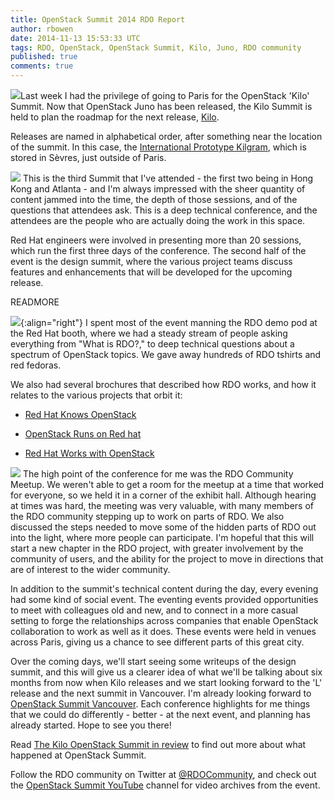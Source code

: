 ```yaml
---
title: OpenStack Summit 2014 RDO Report
author: rbowen
date: 2014-11-13 15:53:33 UTC
tags: RDO, OpenStack, OpenStack Summit, Kilo, Juno, RDO community
published: true
comments: true
---
```


![](blog/rhsummit_button.jpg)Last week I had the privilege of going to Paris for the OpenStack 'Kilo' Summit. Now that OpenStack Juno has been released, the Kilo Summit is held to plan the roadmap for the next release, [Kilo](https://wiki.openstack.org/wiki/Kilo_Release_Schedule).

Releases are named in alphabetical order, after something near the location of the summit. In this case, the [International Prototype Kilgram](http://en.wikipedia.org/wiki/Kilogram#International_prototype_kilogram), which is stored in Sèvres, just outside of Paris.

![](blog/rh_booth.jpg) This is the third Summit that I've attended - the first two being in Hong Kong and Atlanta - and I'm always impressed with the sheer quantity of content jammed into the time, the depth of those sessions, and of the questions that attendees ask. This is a deep technical conference, and the attendees are the people who are actually doing the work in this space.

Red Hat engineers were involved in presenting more than 20 sessions, which run the first three days of the conference. The second half of the event is the design summit, where the various project teams discuss features and enhancements that will be developed for the upcoming release.

READMORE

![](blog/rhsummit_hats.jpg){:align="right"} I spent most of the event manning  the RDO demo pod at the Red Hat booth, where we had a steady stream of people asking everything from "What is RDO?," to deep technical questions about a spectrum of OpenStack topics. We gave away hundreds of RDO tshirts and red fedoras.

We also had several brochures that described how RDO works, and how it relates to the various projects that orbit it: 

* [Red Hat Knows OpenStack](http://openstack.redhat.com/images/brochure/redhat_knows_openstack-portrait-A4.pdf)

* [OpenStack Runs on Red hat](http://openstack.redhat.com/images/brochure/openstack_runs_on_redhat-portrait-A4.pdf)

* [Red Hat Works with OpenStack](http://openstack.redhat.com/images/brochure/redhat_works_with_openstack-portrait-A4.pdf)

![](blog/rh_booth2.jpg) The high point of the conference for me was the RDO Community Meetup. We weren't able to get a room for the meetup at a time that worked for everyone, so we held it in a corner of the exhibit hall. Although hearing at times was hard, the meeting was very valuable, with many members of the RDO community stepping up to work on parts of RDO. We also discussed the steps needed to move some of the hidden parts of RDO out into the light, where more people can participate. I'm hopeful that this will start a new chapter in the RDO project, with greater involvement by the community of users, and the ability for the project to move in directions that are of interest to the wider community.

In addition to the summit's technical content during the day, every evening had some kind of social event. The eventing events provided opportunities to meet with colleagues old and new, and to connect in a more casual setting to forge the relationships across companies that enable OpenStack collaboration to work as well as it does. These events were held in venues across Paris, giving us a chance to see different parts of this great city.

Over the coming days, we'll start seeing some writeups of the design summit, and this will give us a clearer idea of what we'll be talking about six months from now when Kilo releases and we start looking forward to the 'L' release and the next summit in Vancouver. I'm already looking forward to [OpenStack Summit Vancouver](https://www.openstack.org/summit/vancouver-2015/). Each conference highlights for me things that we could do differently - better - at the next event, and planning has already started. Hope to see you there!

Read [The Kilo OpenStack Summit in review](http://opensource.com/business/14/11/openstack-news-november-11) to find out more about what happened at OpenStack Summit.

Follow the RDO community on Twitter at [@RDOCommunity](http://twitter.com/RDOcommunity), and check out the [OpenStack Summit YouTube](https://www.youtube.com/user/OpenStackFoundation) channel for video archives from the event.